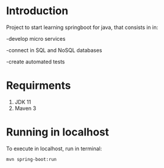 # Introduction

Project to start learning springboot for java, that consists in in:

-develop micro services

-connect in SQL and NoSQL databases

-create automated tests

# Requirments

1. JDK 11
2. Maven 3

# Running in localhost

To execute in localhost, run in terminal:
```bash
mvn spring-boot:run
```

